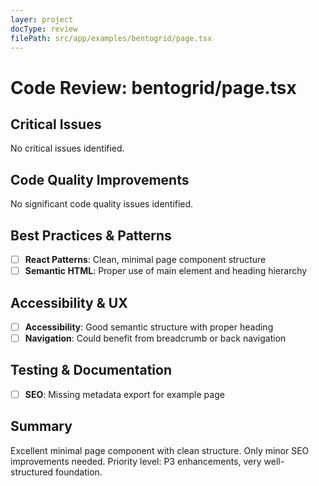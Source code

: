 ```yaml
---
layer: project
docType: review
filePath: src/app/examples/bentogrid/page.tsx
---
```


# Code Review: bentogrid/page.tsx

## Critical Issues
No critical issues identified.

## Code Quality Improvements
No significant code quality issues identified.

## Best Practices & Patterns
- [ ] **React Patterns**: Clean, minimal page component structure
- [ ] **Semantic HTML**: Proper use of main element and heading hierarchy

## Accessibility & UX
- [ ] **Accessibility**: Good semantic structure with proper heading
- [ ] **Navigation**: Could benefit from breadcrumb or back navigation

## Testing & Documentation
- [ ] **SEO**: Missing metadata export for example page

## Summary
Excellent minimal page component with clean structure. Only minor SEO improvements needed. Priority level: P3 enhancements, very well-structured foundation. 